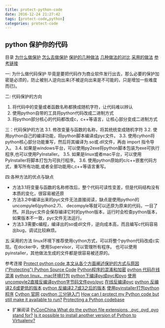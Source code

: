 ```yaml
---
title: protect-python-code
date: 2016-12-24 21:27:42
tags: [protect-code,python]
categories: protect-code
---
```

## python 保护你的代码

目录
[为什么做保护](#a0001)
[怎么去做保护](#a0002)
[保护的几种做法](#a0003)
[几种做法的对比](#a0004)
[采用的做法](#a0005)
[参考链接](#a0006)



<span id="a0001">一: 为什么做代码保护</span>
  毕竟是要把代码作为商业软件发行出去，那么必要的保护加密是必须的，防止被别人逆向出来(不被逆向出来是不可能的，只是增加一些难度而已)。
<!--more-->

<span id="a0002">二: 代码保护的方向</span>
  1. 将代码中的变量或者函数名称都换成随机字符，让代码难以辨认
  2. 使用python自带的工具将python代码改成二进制方式
  3. 将python部分核心的代码都改成c，c++等语言，让核心部分变成二进制方式

<span id="a0003">三：代码保护的方法</span>
  3.1. 修改变量与函数的名称，将其统统变成随机字符
  3.2. 使用python自己的编译功能，将python脚本编译成pyc文件。
  3.3. 使用cython将python核心部分功能重写，然后将其编译为.so或.dll文件，再由 import 指令导入。
  3.4. 如果是windows平台，可以使用py2exe将python脚本包装为exe可执行程序,也可以使用PyInstaller。
  3.5. 如果是linux或者mac平台，可以使用PyInstaller将脚本打包为可执行程序。
  3.6. 使用python原始的c/c++嵌套代码方式，重写所有功能,或者全部功能用c,c++等语言重写。
  
<span id="a0004">四:各种方法的优点与缺点</span>
  * 方法3.1将变量与函数的名称修改后，整个代码可读性变差，但是代码结构没有本质的变化，很容易被还原
  * 方法3.2中编译出来的pyc文件无法直接阅读，缺点是使用python的uncompyle6(python2.7)、
decompyle等就可以还原为原来的代码，一目了然。并且pyc文件会保存编译它时的python版本，运行时会检查python版本，如果版本不一致，pyc文件无法运行。
  * 方法3.3需要c编程，编译出的so或dll文件，逆向成本高，而且编写c代码容易出bug，调试比较麻烦。

<span id="a0005">五:采用的方法</span>
linux环境下推荐使用cython方式，可以将整个python代码改成c实现。在docker中，使用Supervisor，可以管理所有程序。 也可以使用pyinstaller，其他做法生成的文件都是很容易被还原的。


<span id="a0006">参考连接</span>
[Protect python code 本文从各个方面阐述保护的方式与原因](http://stackoverflow.com/questions/261638/how-do-i-protect-python-code)
[("Protecting") Python Source Code](https://wiki.python.org/moin/Asking%20for%20Help/How%20do%20you%20protect%20Python%20source%20code%3F)
[Python程序的混淆和加密](http://www.jianshu.com/p/25631aa535c3)
[python 代码在线混淆](http://pyob.oxyry.com/#offline)
[python linux、mac环境打包](http://www.pyinstaller.org/)
[python下编译py成pyc和pyo](http://www.cnblogs.com/dkblog/archive/2009/04/16/1980757.html)
[使用uncompyle2直接反编译python字节码文件pyo/pyc](http://www.cnblogs.com/rainduck/p/3524557.html)
[在线反编译pyc](http://tool.lu/pyc/)
[python 反编译2.6或更低的版本](https://sourceforge.net/projects/decompyle/)
[python 反编译2.7或3之后的版本](https://github.com/wibiti/uncompyle2)
[使用pyinstaller打包python程序](http://blog.float.tw/2013/10/use-pyinstaller-packages-python-programs.html)
[Cython 官网](http://cython.org/)
[cpython 三分钟入门](http://www.oschina.net/question/54100_39042)
[How can I protect my Python code but still make it available to run?](https://www.quora.com/How-can-I-protect-my-Python-code-but-still-make-it-available-to-run)
[Protecting a Python codebase](http://bits.citrusbyte.com/protecting-a-python-codebase/)


* 扩展阅读
[PyConChina ](http://cn.pycon.org/2015/)
[What do the python file extensions, .pyc .pyd .pyo stand for?](http://stackoverflow.com/questions/8822335/what-do-the-python-file-extensions-pyc-pyd-pyo-stand-for)
[Is it possible to install another version of Python to Virtualenv?](http://stackoverflow.com/questions/5506110/is-it-possible-to-install-another-version-of-python-to-virtualenv)
